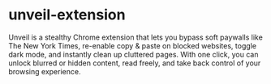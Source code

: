 # unveil-extension
Unveil is a stealthy Chrome extension that lets you bypass soft paywalls like The New York Times, re-enable copy &amp; paste on blocked websites, toggle dark mode, and instantly clean up cluttered pages. With one click, you can unlock blurred or hidden content, read freely, and take back control of your browsing experience.
